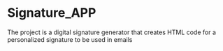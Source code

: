 # Signature_APP
The project is a digital signature generator that creates HTML code for a personalized signature to be used in emails
